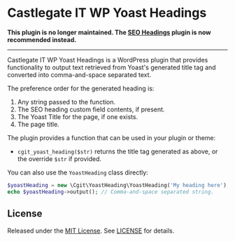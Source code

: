 # Castlegate IT WP Yoast Headings #

**This plugin is no longer maintained. The [SEO Headings](https://github.com/castlegateit/cgit-wp-yoast-headings) plugin is now recommended instead.**

***

Castlegate IT WP Yoast Headings is a WordPress plugin that provides functionality to output text retrieved from Yoast's
generated title tag and converted into comma-and-space separated text.

The preference order for the generated heading is:

1.  Any string passed to the function.
2.  The SEO heading custom field contents, if present.
3.  The Yoast Title for the page, if one exists.
4.  The page title.

The plugin provides a function that can be used in your plugin or theme:

*   `cgit_yoast_heading($str)` returns the title tag generated as above, or the override `$str` if provided.

You can also use the `YoastHeading` class directly:

~~~ php
$yoastHeading = new \Cgit\YoastHeading\YoastHeading('My heading here');
echo $yoastHeading->output(); // Comma-and-space separated string.
~~~

## License

Released under the [MIT License](https://opensource.org/licenses/MIT). See [LICENSE](LICENSE) for details.
